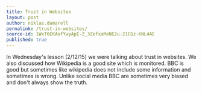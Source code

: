 ```yaml
---
title: Trust in Websites
layout: post
author: niklas.damarell
permalink: /trust-in-websites/
source-id: 1WxT6EKAofYwyApE-Z_3ZefxaMeNE2u-21CGz-KNL4AE
published: true
---
```

In Wednesday's lesson (2/12/15) we were talking about trust in websites. We also discussed how Wikipedia is a good site which is monitored. BBC is good but sometimes like wikipedia does not include some information and sometimes is wrong. Unlike social media BBC are sometimes very biased and don't always show the truth.

